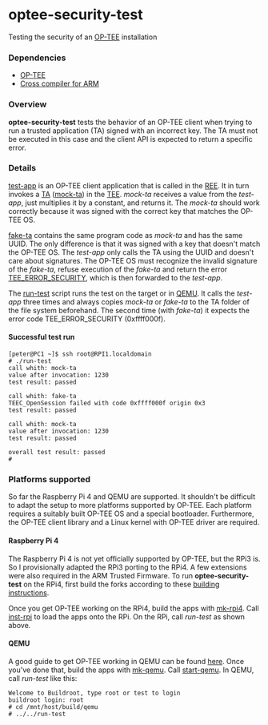 # optee-security-test
Testing the security of an [OP-TEE](## "Open Portable TEE") installation

### Dependencies
- [OP-TEE](https://github.com/OP-TEE)
- [Cross compiler for ARM](https://developer.arm.com/downloads/-/gnu-a)

### Overview
**optee-security-test** tests the behavior of an OP-TEE client when trying to run a trusted application (TA) signed with an incorrect key. The TA must not be executed in this case and the client API is expected to return a specific error.

### Details
[test-app](test-app.cpp) is an OP-TEE client application that is called in the [REE](## "Rich Execution Environment"). It in turn invokes a [TA](## "Trusted Application") ([mock-ta](mock-ta.cpp)) in the [TEE](## "Trusted Execution Environment"). *mock-ta* receives a value from the *test-app*, just multiplies it by a constant, and returns it. The *mock-ta* should work correctly because it was signed with the correct key that matches the OP-TEE OS.

[fake-ta](mk-rpi4#L23) contains the same program code as *mock-ta* and has the same UUID. The only difference is that it was signed with a key that doesn't match the OP-TEE OS. The *test-app* only calls the TA using the UUID and doesn't care about signatures. The OP-TEE OS must recognize the invalid signature of the *fake-ta*, refuse execution of the *fake-ta* and return the error [TEE_ERROR_SECURITY](https://github.com/OP-TEE/optee_os/blob/8e74d47616a20eaa23ca692f4bbbf917a236ed94/lib/libutee/include/tee_api_defines.h#L126), which is then forwarded to the *test-app*.

The [run-test](run-test) script runs the test on the target or in [QEMU](## "Quick Emulator"). It calls the *test-app* three times and always copies *mock-ta* or *fake-ta* to the TA folder of the file system beforehand. The second time (with *fake-ta*) it expects the error code TEE_ERROR_SECURITY (0xffff000f).

#### Successful test run
```
[peter@PC1 ~]$ ssh root@RPI1.localdomain
# ./run-test
call whith: mock-ta
value after invocation: 1230
test result: passed

call whith: fake-ta
TEEC_OpenSession failed with code 0xffff000f origin 0x3
test result: passed

call whith: mock-ta
value after invocation: 1230
test result: passed

overall test result: passed
# 
```

### Platforms supported
So far the Raspberry Pi 4 and QEMU are supported. It shouldn't be difficult to adapt the setup to more platforms supported by OP-TEE. Each platform requires a suitably built OP-TEE OS and a special bootloader. Furthermore, the OP-TEE client library and a Linux kernel with OP-TEE driver are required.

#### Raspberry Pi 4
The Raspberry Pi 4 is not yet officially supported by OP-TEE, but the RPi3 is. So I provisionally adapted the RPi3 porting to the RPi4. A few extensions were also required in the ARM Trusted Firmware. To run **optee-security-test** on the RPi4, first build the forks according to these [building instructions](https://github.com/peter-nebe/optee_os#building-instructions).

Once you get OP-TEE working on the RPi4, build the apps with [mk-rpi4](mk-rpi4). Call [inst-rpi](inst-rpi) to load the apps onto the RPi. On the RPi, call *run-test* as shown above.

#### QEMU
A good guide to get OP-TEE working in QEMU can be found [here](https://kickstartembedded.com/2022/11/07/op-tee-part-3-setting-up-op-tee-on-qemu-raspberry-pi-3/). Once you've done that, build the apps with [mk-qemu](mk-qemu). Call [start-qemu](start-qemu). In QEMU, call *run-test* like this:
```
Welcome to Buildroot, type root or test to login
buildroot login: root
# cd /mnt/host/build/qemu
# ../../run-test
```
